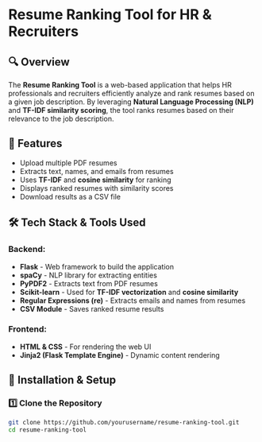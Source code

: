 # Resume Ranking Tool for HR & Recruiters

## 🔍 Overview
The **Resume Ranking Tool** is a web-based application that helps HR professionals and recruiters efficiently analyze and rank resumes based on a given job description. By leveraging **Natural Language Processing (NLP)** and **TF-IDF similarity scoring**, the tool ranks resumes based on their relevance to the job description.

## 🚀 Features
- Upload multiple PDF resumes
- Extracts text, names, and emails from resumes
- Uses **TF-IDF** and **cosine similarity** for ranking
- Displays ranked resumes with similarity scores
- Download results as a CSV file

## 🛠️ Tech Stack & Tools Used
### **Backend:**
- **Flask** - Web framework to build the application
- **spaCy** - NLP library for extracting entities
- **PyPDF2** - Extracts text from PDF resumes
- **Scikit-learn** - Used for **TF-IDF vectorization** and **cosine similarity**
- **Regular Expressions (re)** - Extracts emails and names from resumes
- **CSV Module** - Saves ranked resume results

### **Frontend:**
- **HTML & CSS** - For rendering the web UI
- **Jinja2 (Flask Template Engine)** - Dynamic content rendering

## 📂 Installation & Setup
### **1️⃣ Clone the Repository**
```bash
git clone https://github.com/yourusername/resume-ranking-tool.git
cd resume-ranking-tool
